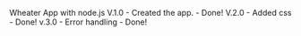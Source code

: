 Wheater App with node.js
V.1.0 - Created the app. - Done!
V.2.0 - Added css - Done!
v.3.0 - Error handling - Done!